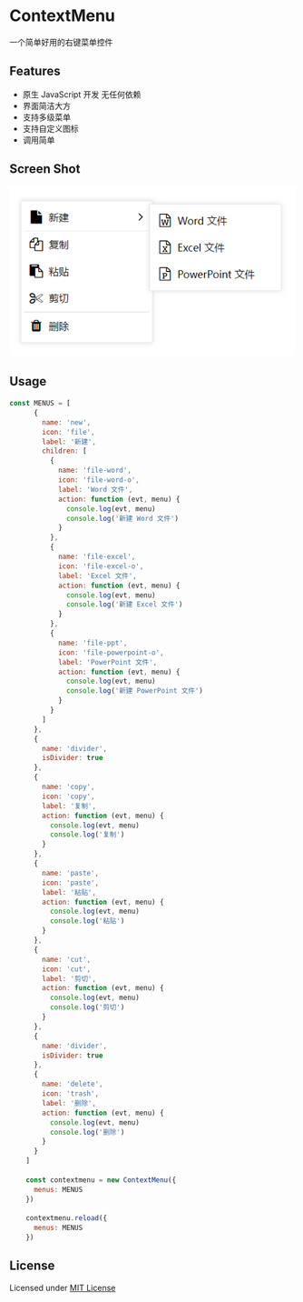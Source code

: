 # ContextMenu

一个简单好用的右键菜单控件

## Features

- 原生 JavaScript 开发 无任何依赖
- 界面简洁大方
- 支持多级菜单
- 支持自定义图标
- 调用简单

## Screen Shot

[![图片](https://github.com/yaohaixiao/ContextMenu.js/blob/main/img/screen-shot.png?raw=true "ContextMenu.js")](https://github.com/yaohaixiao/ContextMenu.js)

## Usage
```js
const MENUS = [
      {
        name: 'new',
        icon: 'file',
        label: '新建',
        children: [
          {
            name: 'file-word',
            icon: 'file-word-o',
            label: 'Word 文件',
            action: function (evt, menu) {
              console.log(evt, menu)
              console.log('新建 Word 文件')
            }
          },
          {
            name: 'file-excel',
            icon: 'file-excel-o',
            label: 'Excel 文件',
            action: function (evt, menu) {
              console.log(evt, menu)
              console.log('新建 Excel 文件')
            }
          },
          {
            name: 'file-ppt',
            icon: 'file-powerpoint-o',
            label: 'PowerPoint 文件',
            action: function (evt, menu) {
              console.log(evt, menu)
              console.log('新建 PowerPoint 文件')
            }
          }
        ]
      },
      {
        name: 'divider',
        isDivider: true
      },
      {
        name: 'copy',
        icon: 'copy',
        label: '复制',
        action: function (evt, menu) {
          console.log(evt, menu)
          console.log('复制')
        }
      },
      {
        name: 'paste',
        icon: 'paste',
        label: '粘贴',
        action: function (evt, menu) {
          console.log(evt, menu)
          console.log('粘贴')
        }
      },
      {
        name: 'cut',
        icon: 'cut',
        label: '剪切',
        action: function (evt, menu) {
          console.log(evt, menu)
          console.log('剪切')
        }
      },
      {
        name: 'divider',
        isDivider: true
      },
      {
        name: 'delete',
        icon: 'trash',
        label: '删除',
        action: function (evt, menu) {
          console.log(evt, menu)
          console.log('删除')
        }
      }
    ]

    const contextmenu = new ContextMenu({
      menus: MENUS
    })

    contextmenu.reload({
      menus: MENUS
    })
```

## License

Licensed under <a href="http://opensource.org/licenses/mit-license.html">MIT License</a>

